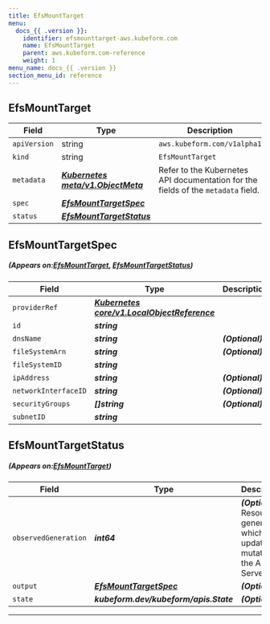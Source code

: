 ```yaml
---
title: EfsMountTarget
menu:
  docs_{{ .version }}:
    identifier: efsmounttarget-aws.kubeform.com
    name: EfsMountTarget
    parent: aws.kubeform.com-reference
    weight: 1
menu_name: docs_{{ .version }}
section_menu_id: reference
---
```


## EfsMountTarget
| Field | Type | Description |
| ------ | ----- | ----------- |
| `apiVersion` | string | `aws.kubeform.com/v1alpha1` |
|    `kind` | string | `EfsMountTarget` |
| `metadata` | ***[Kubernetes meta/v1.ObjectMeta](https://kubernetes.io/docs/reference/generated/kubernetes-api/v1.13/#objectmeta-v1-meta)***|Refer to the Kubernetes API documentation for the fields of the `metadata` field.|
| `spec` | ***[EfsMountTargetSpec](#EfsMountTargetSpec)***||
| `status` | ***[EfsMountTargetStatus](#EfsMountTargetStatus)***||
## EfsMountTargetSpec
##### (Appears on:[EfsMountTarget](#EfsMountTarget), [EfsMountTargetStatus](#EfsMountTargetStatus))
| Field | Type | Description |
| ------ | ----- | ----------- |
| `providerRef` | ***[Kubernetes core/v1.LocalObjectReference](https://kubernetes.io/docs/reference/generated/kubernetes-api/v1.13/#localobjectreference-v1-core)***||
| `id` | ***string***||
| `dnsName` | ***string***| ***(Optional)*** |
| `fileSystemArn` | ***string***| ***(Optional)*** |
| `fileSystemID` | ***string***||
| `ipAddress` | ***string***| ***(Optional)*** |
| `networkInterfaceID` | ***string***| ***(Optional)*** |
| `securityGroups` | ***[]string***| ***(Optional)*** |
| `subnetID` | ***string***||
## EfsMountTargetStatus
##### (Appears on:[EfsMountTarget](#EfsMountTarget))
| Field | Type | Description |
| ------ | ----- | ----------- |
| `observedGeneration` | ***int64***| ***(Optional)*** Resource generation, which is updated on mutation by the API Server.|
| `output` | ***[EfsMountTargetSpec](#EfsMountTargetSpec)***| ***(Optional)*** |
| `state` | ***kubeform.dev/kubeform/apis.State***| ***(Optional)*** |
---
